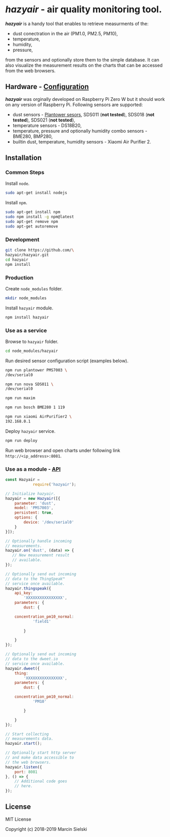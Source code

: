 # __*hazyair*__ - air quality monitoring tool. 

__*hazyair*__ is a handy tool that enables to retrieve measurments of the:
* dust conectration in the air (PM1.0, PM2.5, PM10),
* temperature,
* humidity,
* pressure,

from the sensors and optionally store them to the simple database. It can also visualize the measurement results on the
charts that can be accessed from the web browsers.

## Hardware - [Configuration](https://github.com/hazyair/hazyair/wiki)

__*hazyair*__ was orginally developed on Raspberry Pi Zero W but it should work on any version of Raspberry Pi.
Following sensors are supported:
* dust sensors - [Plantower sesors](https://github.com/perfectworks/node-plantower#supported-device-models),
SDS011 (__not tested__), SDS018 (__not tested__), SDS021 (__not tested__),
* temperature sensors - DS18B20,
* temperature, pressure and optionally humidity combo sensors - BME280, BMP280,
* builtin dust, temperature, humidity sensors - Xiaomi Air Purifier 2.

## Installation

### Common Steps

Install `node`.

```bash
sudo apt-get install nodejs
```

Install `npm`.

```bash
sudo apt-get install npm
sudo npm install -g npm@latest
sudo apt-get remove npm
sudo apt-get autoremove
```

### Development

```bash
git clone https://github.com/\
hazyair/hazyair.git
cd hazyair
npm install
```

### Production 

Create `node_modules` folder.

```bash
mkdir node_modules
```

Install `hazyair` module.

```bash
npm install hazyair
```

### Use as a service

Browse to `hazyair` folder.

```bash
cd node_modules/hazyair
```

Run desired sensor configuration script (examples below).

```bash
npm run plantower PMS7003 \
/dev/serial0

npm run nova SDS011 \
/dev/serial0

npm run maxim

npm run bosch BME280 1 119

npm run xiaomi AirPurifier2 \
192.168.0.1
```

Deploy `hazyair` service.

```bash
npm run deploy
```

Run web browser and open charts under following link ```http://<ip_address>:8081```.

### Use as a module - [API](https://github.com/hazyair/hazyair/wiki/API)


```javascript
const Hazyair =
            require('hazyair');

// Initialize hazyair.
hazyair = new Hazyair([{
    parameter: 'dust',
    model: 'PMS7003',
    persistent: true,
    options: {
        device: '/dev/serial0'
    }
}]);

// Optionally handle incoming
// measurements.
hazyair.on('dust', (data) => {
   // New measurement result
   // available.
});

// Optionally send out incoming
// data to the ThingSpeak™
// service once available.
hazyair.thingspeak({
    api_key:
        'XXXXXXXXXXXXXXXX',
    parameters: {
        dust: {

    concentration_pm10_normal:
            'field1'
        
        }

    }
});

// Optionally send out incoming
// data to the dweet.io
// service once available.
hazyair.dweet({ 
    thing:
        'XXXXXXXXXXXXXXXX',
    parameters: {
        dust: {

    concentration_pm10_normal:
            'PM10'

        }

    }
});

// Start collecting
// measurements data.
hazyair.start();

// Optionally start http server
// and make data accessible to
// the web browsers.
hazyair.listen({
    port: 8081
}, () => {
    // Additional code goes
    // here.
});
```

## License

MIT License

Copyright (c) 2018-2019 Marcin Sielski
